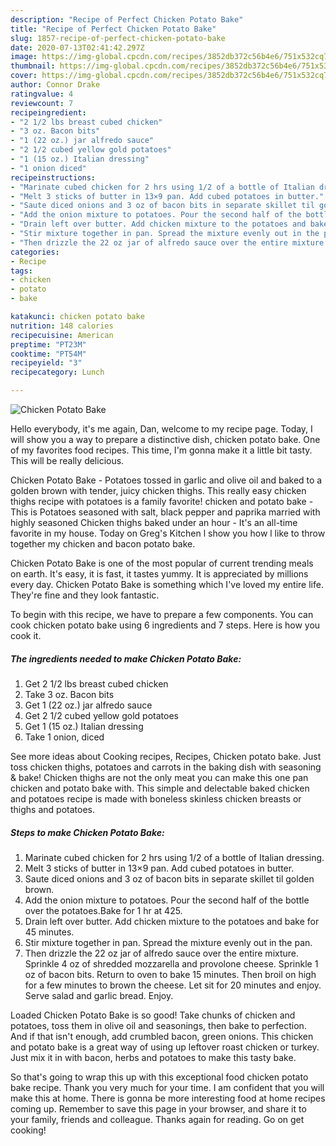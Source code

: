 ```yaml
---
description: "Recipe of Perfect Chicken Potato Bake"
title: "Recipe of Perfect Chicken Potato Bake"
slug: 1857-recipe-of-perfect-chicken-potato-bake
date: 2020-07-13T02:41:42.297Z
image: https://img-global.cpcdn.com/recipes/3852db372c56b4e6/751x532cq70/chicken-potato-bake-recipe-main-photo.jpg
thumbnail: https://img-global.cpcdn.com/recipes/3852db372c56b4e6/751x532cq70/chicken-potato-bake-recipe-main-photo.jpg
cover: https://img-global.cpcdn.com/recipes/3852db372c56b4e6/751x532cq70/chicken-potato-bake-recipe-main-photo.jpg
author: Connor Drake
ratingvalue: 4
reviewcount: 7
recipeingredient:
- "2 1/2 lbs breast cubed chicken"
- "3 oz. Bacon bits"
- "1 (22 oz.) jar alfredo sauce"
- "2 1/2 cubed yellow gold potatoes"
- "1 (15 oz.) Italian dressing"
- "1 onion diced"
recipeinstructions:
- "Marinate cubed chicken for 2 hrs using 1/2 of a bottle of Italian dressing."
- "Melt 3 sticks of butter in 13×9 pan. Add cubed potatoes in butter."
- "Saute diced onions and 3 oz of bacon bits in separate skillet til golden brown."
- "Add the onion mixture to potatoes. Pour the second half of the bottle over the potatoes.Bake for 1 hr at 425."
- "Drain left over butter. Add chicken mixture to the potatoes and bake for 45 minutes."
- "Stir mixture together in pan. Spread the mixture evenly out in the pan."
- "Then drizzle the 22 oz jar of alfredo sauce over the entire mixture. Sprinkle 4 oz of shredded mozzarella and provolone cheese. Sprinkle 1 oz of bacon bits. Return to oven to bake 15 minutes. Then broil on high for a few minutes to brown the cheese. Let sit for 20 minutes and enjoy. Serve salad and garlic bread. Enjoy."
categories:
- Recipe
tags:
- chicken
- potato
- bake

katakunci: chicken potato bake 
nutrition: 148 calories
recipecuisine: American
preptime: "PT23M"
cooktime: "PT54M"
recipeyield: "3"
recipecategory: Lunch

---
```



![Chicken Potato Bake](https://img-global.cpcdn.com/recipes/3852db372c56b4e6/751x532cq70/chicken-potato-bake-recipe-main-photo.jpg)

Hello everybody, it's me again, Dan, welcome to my recipe page. Today, I will show you a way to prepare a distinctive dish, chicken potato bake. One of my favorites food recipes. This time, I'm gonna make it a little bit tasty. This will be really delicious.

Chicken Potato Bake - Potatoes tossed in garlic and olive oil and baked to a golden brown with tender, juicy chicken thighs. This really easy chicken thighs recipe with potatoes is a family favorite! chicken and potato bake - This is Potatoes seasoned with salt, black pepper and paprika married with highly seasoned Chicken thighs baked under an hour - It&#39;s an all-time favorite in my house. Today on Greg&#39;s Kitchen l show you how l like to throw together my chicken and bacon potato bake.

Chicken Potato Bake is one of the most popular of current trending meals on earth. It's easy, it is fast, it tastes yummy. It is appreciated by millions every day. Chicken Potato Bake is something which I've loved my entire life. They're fine and they look fantastic.


To begin with this recipe, we have to prepare a few components. You can cook chicken potato bake using 6 ingredients and 7 steps. Here is how you cook it.

<!--inarticleads1-->

##### The ingredients needed to make Chicken Potato Bake:

1. Get 2 1/2 lbs breast cubed chicken
1. Take 3 oz. Bacon bits
1. Get 1 (22 oz.) jar alfredo sauce
1. Get 2 1/2 cubed yellow gold potatoes
1. Get 1 (15 oz.) Italian dressing
1. Take 1 onion, diced


See more ideas about Cooking recipes, Recipes, Chicken potato bake. Just toss chicken thighs, potatoes and carrots in the baking dish with seasoning &amp; bake! Chicken thighs are not the only meat you can make this one pan chicken and potato bake with. This simple and delectable baked chicken and potatoes recipe is made with boneless skinless chicken breasts or thighs and potatoes. 

<!--inarticleads2-->

##### Steps to make Chicken Potato Bake:

1. Marinate cubed chicken for 2 hrs using 1/2 of a bottle of Italian dressing.
1. Melt 3 sticks of butter in 13×9 pan. Add cubed potatoes in butter.
1. Saute diced onions and 3 oz of bacon bits in separate skillet til golden brown.
1. Add the onion mixture to potatoes. Pour the second half of the bottle over the potatoes.Bake for 1 hr at 425.
1. Drain left over butter. Add chicken mixture to the potatoes and bake for 45 minutes.
1. Stir mixture together in pan. Spread the mixture evenly out in the pan.
1. Then drizzle the 22 oz jar of alfredo sauce over the entire mixture. Sprinkle 4 oz of shredded mozzarella and provolone cheese. Sprinkle 1 oz of bacon bits. Return to oven to bake 15 minutes. Then broil on high for a few minutes to brown the cheese. Let sit for 20 minutes and enjoy. Serve salad and garlic bread. Enjoy.


Loaded Chicken Potato Bake is so good! Take chunks of chicken and potatoes, toss them in olive oil and seasonings, then bake to perfection. And if that isn&#39;t enough, add crumbled bacon, green onions. This chicken and potato bake is a great way of using up leftover roast chicken or turkey. Just mix it in with bacon, herbs and potatoes to make this tasty bake. 

So that's going to wrap this up with this exceptional food chicken potato bake recipe. Thank you very much for your time. I am confident that you will make this at home. There is gonna be more interesting food at home recipes coming up. Remember to save this page in your browser, and share it to your family, friends and colleague. Thanks again for reading. Go on get cooking!
